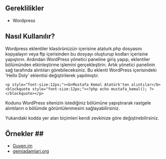## Gereklilikler ##
* Wordpress 

## Nasıl Kullanılır? ##
Wordpress eklentiler klasörünüzün içerisine ataturk.php dosyasını kopyalayın veya ftp içerisinden bu dosyayı oluşturup kodları içerisine yapıştırın. Ardından WordPress yönetici paneline giriş yapıp, eklentiler bölümünden etkinleştirme işlemini gerçekleştirin. Artık yönetici panelinin sağ tarafında alıntıları görebileceksiniz. Bu eklenti WordPress içerisindeki 'Hello Doly' eklentisi değiştirilerek yapılmıştır. 

```
<p style="font-size:12px;"><b>Mustafa Kemal Atatürk'ten alıntılar</b><blockquote style="font-size:12px;"><?php echo mustafa_kemal(); ?></blockquote></p>
``` 
Kodunu WordPress sitenizin istediğiniz bölümüne yapıştırarak rastgele alıntıların o bölümde görüntülenmesini sağlayabilirsiniz.

Yukarıdaki kodda yer alan biçimleri kendi zevkinize göre değiştirebilirsiniz.
## Örnekler ##
* <a href="http://guven.im" target="_blank">Guven.im</a> 
* <a href="http://gemiadamlari.org" target="_blank">gemiadamlari.org</a> 
